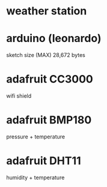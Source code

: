 # weather station

# arduino (leonardo)

sketch size (MAX) 28,672 bytes

# adafruit CC3000

wifi shield

# adafruit BMP180

pressure + temperature

# adafruit DHT11

humidity + temperature